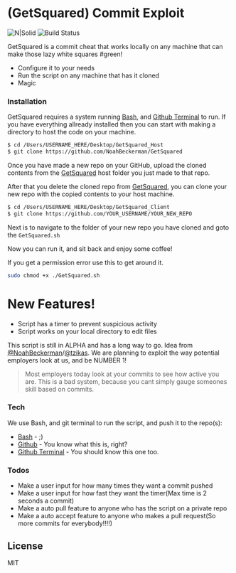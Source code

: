 # (GetSquared) Commit Exploit

![N|Solid](https://cdn.discordapp.com/attachments/267395353861554176/281844342723837952/6443k.gif)
![Build Status](https://api.travis-ci.com/NoahBeckerman/GetSquared.svg?branch=master)

GetSquared is a commit cheat that works locally on any machine that can make those lazy white squares #green!

  - Configure it to your needs
  - Run the script on any machine that has it cloned
  - Magic

### Installation

GetSquared requires a system running [Bash], and [Github Terminal] to run.
If you have everything allready installed then you can start with making a directory to host the code on your machine.

```sh
$ cd /Users/USERNAME_HERE/Desktop/GetSquared_Host
$ git clone https://github.com/NoahBeckerman/GetSquared
```

Once you have made a new repo on your GitHub, 
upload the cloned contents from the [GetSquared] host folder you just made to that repo.

After that you delete the cloned repo from [GetSquared], you can clone your new repo with the copied contents to your host machine.

```sh
$ cd /Users/USERNAME_HERE/Desktop/GetSquared_Client
$ git clone https://github.com/YOUR_USERNAME/YOUR_NEW_REPO
```
Next is to navigate to the folder of your new repo you have cloned and goto the `GetSquared.sh`

Now you can run it, and sit back and enjoy some coffee!

If you get a permission error use this to get around it.
```sh
sudo chmod +x ./GetSquared.sh
```



# New Features!

  - Script has a timer to prevent suspicious activity
  - Script works on your local directory to edit files


This script is still in ALPHA and has a long way to go. Idea from [@NoahBeckerman]/[@tzikas].
We are planning to exploit the way potential employers look at us, and be NUMBER 1!

> Most employers today look at your commits to see how active you are.
> This is a bad system, because you cant simply gauge someones skill based on commits.


### Tech

We use Bash, and git terminal to run the script, and push it to the repo(s):

* [Bash] - ;)
* [Github] - You know what this is, right?
* [Github Terminal] - You should know this one too.

### Todos

 - Make a user input for how many times they want a commit pushed
 - Make a user input for how fast they want the timer(Max time is 2 seconds a commit)
 - Make a auto pull feature to anyone who has the script on a private repo 
 - Make a auto accept feature to anyone who makes a pull request(So more commits for everybody!!!!)

License
----

MIT

[Bash]: https://www.gnu.org/software/bash/
[Github]: https://github.com
[Github Terminal]: https://git-scm.com/downloads
[GetSquared]: https://github.com/NoahBeckerman/GetSquared
[@tzikas]: https://github.com/Tzikas
[@NoahBeckerman]: https://github.com/NoahBeckerman